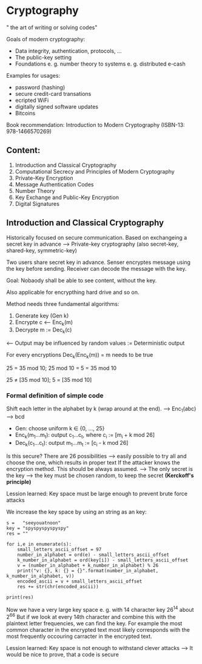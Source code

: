 # Cryptography

" the art of writing or solving codes"

Goals of modern cryptography:

* Data integrity, authentication, protocols, ...
* The public-key setting
* Foundations e. g. number theory to systems e. g. distributed e-cash

Examples for usages:

* password (hashing)
* secure credit-card transations
* ecripted WiFi
* digitally signed software updates
* Bitcoins

Book recommendation: Introduction to Modern Cryptography (ISBN-13: 978-1466570269)

## Content:

1. Introduction and Classical Cryptography
1. Computational Secrecy and Principles of Modern Cryptography
1. Private-Key Encryption
1. Message Authentication Codes
1. Number Theory
1. Key Exchange and Public-Key Encryption
1. Digital Signatures

## Introduction and Classical Cryptography

Historically focused on secure communication.
Based on exchangeing a secret key in advance 
--> Private-key cryptography (also secret-key, shared-key, symmetric-key) 

Two users share secret key in advance. 
Senser encryptes message using the key before sending. 
Receiver can decode the message with the key.

Goal: Nobaody shall be able to see content, without the key.

Also applicable for encrypthing hard drive and so on.

Method needs three fundamental algorithms:

1. Generate key (Gen k)
1. Encrypte c <-- Enc<sub>k</sub>(m)
1. Decrypte m := Dec<sub>k</sub>(c)

<-- Output may be influenced by random values
:=  Deterministic output

For every encryptions Dec<sub>k</sub>(Enc<sub>k</sub>(m)) = m needs to be true

25 = 35 mod 10; 25 mod 10 = 5 = 35 mod 10

25 ≠ [35 mod 10]; 5 = [35 mod 10]

### Formal definition of simple code

Shift each letter in the alphabet by k (wrap around at the end).
--> Enc<sub>1</sub>(abc) --> bcd

* Gen: choose uniform k ∈ {0, ..., 25}
* Enc<sub>k</sub>(m<sub>1</sub>...m<sub>t</sub>): output c<sub>1</sub>...c<sub>t</sub>, where c<sub>i</sub> := [m<sub>i</sub> + k mod 26]
* Dec<sub>k</sub>(c<sub>1</sub>...c<sub>t</sub>): output m<sub>1</sub>...m<sub>t</sub> := [c<sub>i</sub> - k mod 26]

 Is this secure?
There are 26 possibilities --> easily possible to try all and choose the one, which results in proper text
If the attacker knows the encryption method. This should be always assumed.
--> The only secret is the key --> the key must be chosen random, to keep the secret **(Kerckoff's principle)**

Lession learned:
Key space must be large enough to prevent brute force attacks

We increase the key space by using an string as an key:
```
s =   "seeyouatnoon"
key = "spyspyspyspyspy"
res = ""

for i,e in enumerate(s):
    small_letters_ascii_offset = 97
    number_in_alphabet = ord(e) - small_letters_ascii_offset
    k_number_in_alphabet = ord(key[i]) - small_letters_ascii_offset
    v = (number_in_alphabet + k_number_in_alphabet) % 26
    print("v: {}, k: {} = {}".format(number_in_alphabet, k_number_in_alphabet, v))
    encoded_ascii = v + small_letters_ascii_offset
    res += str(chr(encoded_ascii))

print(res)
```
Now we have a very large key space e. g. with 14 character key 26<sup>14</sup> about 2<sup>66</sup>
But if we look at every 14th character and combine this with the plaintext letter frequencies, we can find the key. For example the most common character in the encrypted text most likely corresponds with the most frequently occouring carracter in the encrypted text. 

Lession learned:
Key space is not enough to withstand clever attacks
--> It would be nice to prove, that a code is secure
